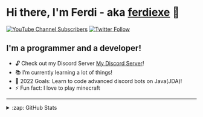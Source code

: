# Hi there, I'm Ferdi - aka [ferdiexe][youtube] 👋 

[![YouTube Channel Subscribers](https://img.shields.io/youtube/channel/subscribers/UCVbqIju7rahUWjuu2GPMVMQ?logo=youtube&logoColor=red&style=for-the-badge)][youtube]
[![Twitter Follow](https://img.shields.io/twitter/follow/ferdiexe_?color=1DA1F2&logo=twitter&style=for-the-badge)](https://twitter.com/intent/follow?original_referer=https%3A%2F%2Fgithub.com%2Fferdiexe&screen_name=ferdiexe)


## I'm a programmer and a developer!

- 🔓 Check out my Discord Server [My Discord Server](https://discord.gg/wZunmDEmDr)!
- 📚 I’m currently learning a lot of things!
- 🥅 2022 Goals: Learn to code advanced discord bots on Java(JDA)!
- ⚡ Fun fact: I love to play minecraft

---


<details>
  <summary>:zap: GitHub Stats</summary>

  <img align="left" alt="ferdiexe's GitHub Stats" src="https://github-readme-stats.vercel.app/api?username=ferdiexe&show_icons=true&hide_border=false&title_color=ff652f&icon_color=FFE400&bg_color=09131B&text_color=ffffff&border_color=0c1a25" />

</details>

[twitter]: https://twitter.com/ferdiexe_
[youtube]:https://www.youtube.com/channel/UCVbqIju7rahUWjuu2GPMVMQ
